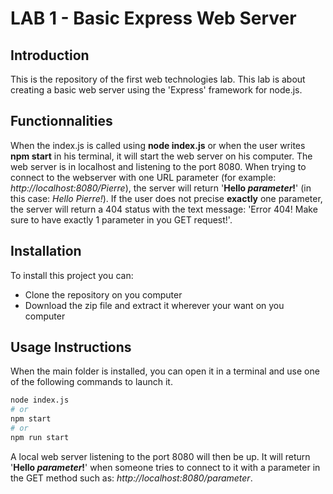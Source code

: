 # LAB 1 - Basic Express Web Server

## Introduction

This is the repository of the first web technologies lab. This lab is about creating a basic web server using the 'Express' framework for node.js.  

## Functionnalities

When the index.js is called using **node index.js** or when the user writes **npm start** in his terminal, it will start the web server on his computer. The web server is in localhost and listening to the port 8080. When trying to connect to the webserver with one URL parameter (for example: *http://localhost:8080/Pierre*), the server will return '**Hello *parameter*!**' (in this case: *Hello Pierre!*). If the user does not precise **exactly** one parameter, the server will return a 404 status with the text message: 'Error 404! Make sure to have exactly 1 parameter in you GET request!'. 

## Installation

To install this project you can:
- Clone the repository on you computer
- Download the zip file and extract it wherever your want on you computer

## Usage Instructions

When the main folder is installed, you can open it in a terminal and use one of the following commands to launch it.
```bash
node index.js
# or
npm start
# or
npm run start
```
A local web server listening to the port 8080 will then be up. It will return '**Hello *parameter*!**' when someone tries to connect to it with a parameter in the GET method such as: *http://localhost:8080/parameter*.